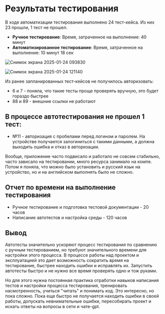 # Результаты тестирования

В ходе автоматизации тестирования выполнено 24 тест-кейса. Из них 23 прошли, 1 тест не прошел.

- **Ручное тестирование**: Время, затраченное на выполнение: 40 минут
- **Автоматизированное тестирование**: Время, затраченное на выполнение: 10 минут 18 сек

![Снимок экрана 2025-01-24 093830](https://github.com/user-attachments/assets/2abef059-2040-44f2-9eec-c4405f514eb0)

![Снимок экрана 2025-01-24 121140](https://github.com/user-attachments/assets/4099a5ea-8e66-4b52-9edd-94dc97339bee)


Из ранее запланированных тест-кейсов не получилось авторизовать:
- 6 и 7 - поняла, что такие тесты проще проверять вручную, это будет гораздо быстрее
- 88 и 89 - внешние ссылки не работают

## В процессе автотестирования не прошел 1 тест:

- №11 - авторизация с пробелами перед логином и паролем. На устройстве получается залогиниться с такими данными, а должна выходить ошибка и отказ в авторизации.

Вообще, приложение часто подвисало и работало не совсем стабильно, 
часто зависало на тестировании, много ресурса занимало на компе. Потом я поняла, что
можно было установить и русский язык на устройство, но и на английском выполнять было не сложно.

## Отчет по времени на выполнение тестирования

* Ручное тестирование и подготовка тестовой документации - 20 часов
* Написание автотестов и настройка среды - 120 часов

## Вывод

Автотесты значительно ускоряют процесс тестирования по сравнению с ручным тестированием,
но требуют значительного времени для настройки этого процесса. В процессе работы над проектом и эксплуатацией
это дает возможность сократить время на тестирование, быстрее находить ошибки и исправлять их. Запустить автотесты быстро и не нужно все время проверять одно и тож руками.

Но для этого нужна постоянная практика отработки навыков написания тестов и настройки процесса тестирования, 
тренировать насмотренность, учиться "читать" и понимать код. Это интересно, но пока сложно. Пока еще быстро не получается находить ошибки в своей работы, 
допускать невнимательные ошибки, пересобирать проект и искать ответы на вопросы в сети и чате-gpt.
